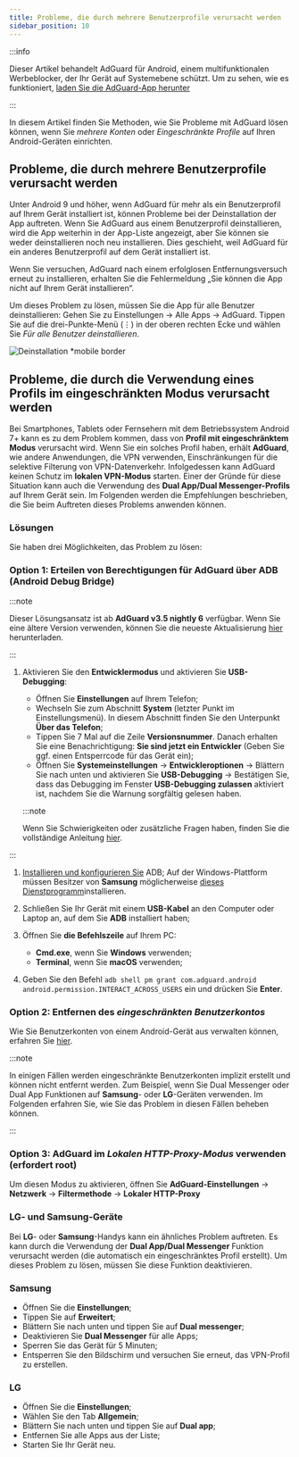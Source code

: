 ```yaml
---
title: Probleme, die durch mehrere Benutzerprofile verursacht werden
sidebar_position: 10
---
```


:::info

Dieser Artikel behandelt AdGuard für Android, einem multifunktionalen Werbeblocker, der Ihr Gerät auf Systemebene schützt. Um zu sehen, wie es funktioniert, [laden Sie die AdGuard-App herunter](https://agrd.io/download-kb-adblock)

:::

In diesem Artikel finden Sie Methoden, wie Sie Probleme mit AdGuard lösen können, wenn Sie *mehrere Konten* oder *Eingeschränkte Profile* auf Ihren Android-Geräten einrichten.

## Probleme, die durch mehrere Benutzerprofile verursacht werden

Unter Android 9 und höher, wenn AdGuard für mehr als ein Benutzerprofil auf Ihrem Gerät installiert ist, können Probleme bei der Deinstallation der App auftreten. Wenn Sie AdGuard aus einem Benutzerprofil deinstallieren, wird die App weiterhin in der App-Liste angezeigt, aber Sie können sie weder deinstallieren noch neu installieren. Dies geschieht, weil AdGuard für ein anderes Benutzerprofil auf dem Gerät installiert ist.

Wenn Sie versuchen, AdGuard nach einem erfolglosen Entfernungsversuch erneut zu installieren, erhalten Sie die Fehlermeldung „Sie können die App nicht auf Ihrem Gerät installieren“.

Um dieses Problem zu lösen, müssen Sie die App für alle Benutzer deinstallieren: Gehen Sie zu Einstellungen → Alle Apps → AdGuard. Tippen Sie auf die drei-Punkte-Menü (⋮) in der oberen rechten Ecke und wählen Sie *Für alle Benutzer deinstallieren*.

![Deinstallation *mobile border](https://cdn.adtidy.org/blog/new/tu49hmultiple_users.png)

## Probleme, die durch die Verwendung eines Profils im eingeschränkten Modus verursacht werden

Bei Smartphones, Tablets oder Fernsehern mit dem Betriebssystem Android 7+ kann es zu dem Problem kommen, dass von **Profil mit eingeschränktem Modus** verursacht wird. Wenn Sie ein solches Profil haben, erhält **AdGuard**, wie andere Anwendungen, die VPN verwenden, Einschränkungen für die selektive Filterung von VPN-Datenverkehr. Infolgedessen kann AdGuard keinen Schutz im **lokalen VPN-Modus** starten. Einer der Gründe für diese Situation kann auch die Verwendung des **Dual App/Dual Messenger-Profils** auf Ihrem Gerät sein. Im Folgenden werden die Empfehlungen beschrieben, die Sie beim Auftreten dieses Problems anwenden können.

### Lösungen

Sie haben drei Möglichkeiten, das Problem zu lösen:

### Option 1: Erteilen von Berechtigungen für AdGuard über ADB (Android Debug Bridge)

:::note

Dieser Lösungsansatz ist ab **AdGuard v3.5 nightly 6** verfügbar. Wenn Sie eine ältere Version verwenden, können Sie die neueste Aktualisierung [hier](https://adguard.com/adguard-android/overview.html) herunterladen.

:::

1. Aktivieren Sie den **Entwicklermodus** und aktivieren Sie **USB-Debugging**:

    - Öffnen Sie **Einstellungen** auf Ihrem Telefon;
    - Wechseln Sie zum Abschnitt **System** (letzter Punkt im Einstellungsmenü). In diesem Abschnitt finden Sie den Unterpunkt **Über das Telefon**;
    - Tippen Sie 7 Mal auf die Zeile **Versionsnummer**. Danach erhalten Sie eine Benachrichtigung: **Sie sind jetzt ein Entwickler** (Geben Sie ggf. einen Entsperrcode für das Gerät ein);
    - Öffnen Sie **Systemeinstellungen** → **Entwickleroptionen** → Blättern Sie nach unten und aktivieren Sie **USB-Debugging** → Bestätigen Sie, dass das Debugging im Fenster **USB-Debugging zulassen** aktiviert ist, nachdem Sie die Warnung sorgfältig gelesen haben.

    :::note

    Wenn Sie Schwierigkeiten oder zusätzliche Fragen haben, finden Sie die vollständige Anleitung [hier](https://developer.android.com/studio/debug/dev-options).


:::

1. [Installieren und konfigurieren Sie](https://www.xda-developers.com/install-adb-windows-macos-linux/) ADB; Auf der Windows-Plattform müssen Besitzer von **Samsung** möglicherweise [dieses Dienstprogramm](https://developer.samsung.com/mobile/android-usb-driver.html)installieren.

1. Schließen Sie Ihr Gerät mit einem **USB-Kabel** an den Computer oder Laptop an, auf dem Sie **ADB** installiert haben;

1. Öffnen Sie **die Befehlszeile** auf Ihrem PC:

    - **Cmd.exe**, wenn Sie **Windows** verwenden;
    - **Terminal**, wenn Sie **macOS** verwenden;

1. Geben Sie den Befehl `adb shell pm grant com.adguard.android android.permission.INTERACT_ACROSS_USERS` ein und drücken Sie **Enter**.

### Option 2: Entfernen des *eingeschränkten Benutzerkontos*

Wie Sie Benutzerkonten von einem Android-Gerät aus verwalten können, erfahren Sie [hier](https://support.google.com/a/answer/6223444?hl=en).

:::note

In einigen Fällen werden eingeschränkte Benutzerkonten implizit erstellt und können nicht entfernt werden. Zum Beispiel, wenn Sie Dual Messenger oder Dual App Funktionen auf **Samsung**- oder **LG**-Geräten verwenden. Im Folgenden erfahren Sie, wie Sie das Problem in diesen Fällen beheben können.

:::

### Option 3: AdGuard im *Lokalen HTTP-Proxy-Modus* verwenden (erfordert root)

Um diesen Modus zu aktivieren, öffnen Sie **AdGuard-Einstellungen** → **Netzwerk** → **Filtermethode** → **Lokaler HTTP-Proxy**

### LG- und Samsung-Geräte

Bei **LG**- oder **Samsung**-Handys kann ein ähnliches Problem auftreten. Es kann durch die Verwendung der **Dual App/Dual Messenger** Funktion verursacht werden (die automatisch ein eingeschränktes Profil erstellt). Um dieses Problem zu lösen, müssen Sie diese Funktion deaktivieren.

### Samsung

- Öffnen Sie die **Einstellungen**;
- Tippen Sie auf **Erweitert**;
- Blättern Sie nach unten und tippen Sie auf **Dual messenger**;
- Deaktivieren Sie **Dual Messenger** für alle Apps;
- Sperren Sie das Gerät für 5 Minuten;
- Entsperren Sie den Bildschirm und versuchen Sie erneut, das VPN-Profil zu erstellen.

### LG

- Öffnen Sie die **Einstellungen**;
- Wählen Sie den Tab **Allgemein**;
- Blättern Sie nach unten und tippen Sie auf **Dual app**;
- Entfernen Sie alle Apps aus der Liste;
- Starten Sie Ihr Gerät neu.
